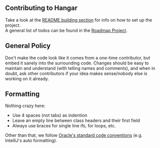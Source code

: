 ## Contributing to Hangar

Take a look at the [README building section](README.md#Building) for info on how to set up the project.\
A general list of todos can be found in the [Roadmap Project](https://github.com/PaperMC/Hangar/projects/1).

## General Policy
Don't make the code look like it comes from a one-time contributor,
but embed it sanely into the surrounding code.
Changes should be easy to maintain and understand (with telling names and comments),
and when in doubt, ask other contributors if your idea makes sense/nobody else is working on it already. 

## Formatting
Nothing crazy here:
* Use 4 spaces (not tabs) as indention
* Leave an empty line between class headers and their first field
* Always use braces for single line ifs, for loops, etc.

Other than that, we follow [Oracle's standard code conventions](https://www.oracle.com/java/technologies/javase/codeconventions-contents.html) (e.g. IntelliJ's auto formatting).